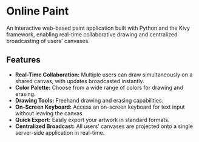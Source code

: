 # Online Paint

An interactive web-based paint application built with Python and the Kivy framework, enabling real-time collaborative drawing and centralized broadcasting of users' canvases.

## Features

- **Real-Time Collaboration:** Multiple users can draw simultaneously on a shared canvas, with updates broadcasted instantly.  
- **Color Palette:** Choose from a wide range of colors for drawing and erasing.  
- **Drawing Tools:** Freehand drawing and erasing capabilities.  
- **On-Screen Keyboard:** Access an on-screen keyboard for text input without leaving the canvas.  
- **Quick Export:** Easily export your artwork in standard formats.  
- **Centralized Broadcast:** All users' canvases are projected onto a single server-side application in real-time.  
